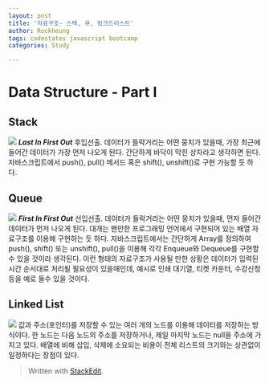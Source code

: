 ```yaml
---
layout: post
title: '자료구조- 스택, 큐, 링크드리스트'
author: Rockheung
tags: codestates javascript bootcamp
categories: Study

---
```

# Data Structure - Part I

## Stack

![](https://www.geeksforgeeks.org/wp-content/uploads/gq/2013/03/stack.png)
***Last In First Out***
후입선출. 데이터가 들락거리는 어떤 뭉치가 있을때, 가장 최근에 들어간 데이터가 가장 먼저 나오게 된다. 간단하게 바닥이 막힌 상자라고 생각하면 된다. 자바스크립트에서 push(), pull() 메서드 혹은 shift(), unshift()로 구현 가능할 듯 하다.

## Queue

![](https://www.geeksforgeeks.org/wp-content/uploads/gq/2014/02/Queue.png)
***First In First Out***
선입선출. 데이터가 들락거리는 어떤 뭉치가 있을때, 먼저 들어간 데이터가 먼저 나오게 된다. 대개는 왠만한 프로그래밍 언어에서 구현되어 있는 배열 자료구조를 이용해 구현하는 듯 하다. 자바스크립트에서는 간단하게 Array를 정의하여 push(), shift() 또는 unshift(), pull()을 이용해 각각 Enqueue와 Dequeue를 구현할 수 있을 것이라 생각된다.
이런 형태의 자료구조가 사용될 만한 상황은 데이터가 입력된 시간 순서대로 처리될 필요성이 있을때인데, 예시로 인쇄 대기열, 티켓 카운터, 수강신청 등을 예로 들수 있을 것이다.


## Linked List

![](https://www.geeksforgeeks.org/wp-content/uploads/gq/2013/03/Linkedlist.png)
값과 주소(포인터)를 저장할 수 있는 여러 개의 노드를 이용해 데이터를 저장하는 방식이다. 한 노드는 다음 노드의 주소를 저장하거나, 제일 마지막 노드는 null을 주소에  가지고 있다. 배열에 비해 삽입, 삭제에 소요되는 비용이 전체 리스트의 크기와는 상관없이 일정하다는 장점이 있다.


> Written with [StackEdit](https://stackedit.io/).



